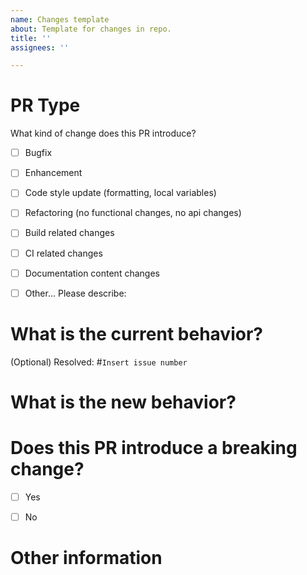 ```yaml
---
name: Changes template
about: Template for changes in repo.
title: ''
assignees: ''

---
```


# PR Type
What kind of change does this PR introduce?

<!-- Please check the one that applies to this PR using "x". -->

- [ ] Bugfix
- [ ] Enhancement
- [ ] Code style update (formatting, local variables)
- [ ] Refactoring (no functional changes, no api changes)
- [ ] Build related changes
- [ ] CI related changes
- [ ] Documentation content changes
- [ ] Other... Please describe:


# What is the current behavior?
<!-- Please describe the current behavior that you are modifying, or link to a relevant issue. -->

(Optional) Resolved: #`Insert issue number`


# What is the new behavior?


# Does this PR introduce a breaking change?

- [ ] Yes
- [ ] No


<!-- If this PR contains a breaking change, please describe the impact and migration path for existing applications below. -->


# Other information